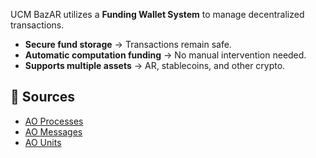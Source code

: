 UCM BazAR utilizes a **Funding Wallet System** to manage decentralized transactions.  
- **Secure fund storage** → Transactions remain safe.  
- **Automatic computation funding** → No manual intervention needed.  
- **Supports multiple assets** → AR, stablecoins, and other crypto.  

## **🔹 Sources**
- [AO Processes](https://cookbook_ao.g8way.io/concepts/specs.html)
- [AO Messages](https://cookbook_ao.g8way.io/concepts/messages.html)
- [AO Units](https://cookbook_ao.g8way.io/concepts/units.html)